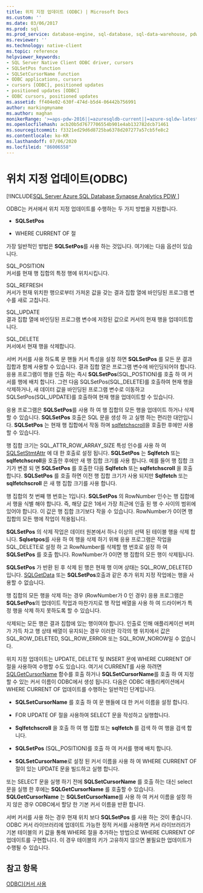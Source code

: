 ```yaml
---
title: 위치 지정 업데이트 (ODBC) | Microsoft Docs
ms.custom: ''
ms.date: 03/06/2017
ms.prod: sql
ms.prod_service: database-engine, sql-database, sql-data-warehouse, pdw
ms.reviewer: ''
ms.technology: native-client
ms.topic: reference
helpviewer_keywords:
- SQL Server Native Client ODBC driver, cursors
- SQLSetPos function
- SQLSetCursorName function
- ODBC applications, cursors
- cursors [ODBC], positioned updates
- positioned updates [ODBC]
- ODBC cursors, positioned updates
ms.assetid: ff404e02-630f-474d-b5d4-06442b756991
author: markingmyname
ms.author: maghan
monikerRange: '>=aps-pdw-2016||=azuresqldb-current||=azure-sqldw-latest||>=sql-server-2016||=sqlallproducts-allversions||>=sql-server-linux-2017||=azuresqldb-mi-current'
ms.openlocfilehash: acb20b5d7677706554b901e4ab132782dcb71461
ms.sourcegitcommit: f3321ed29d6d8725ba6378d207277a57cb5fe8c2
ms.contentlocale: ko-KR
ms.lasthandoff: 07/06/2020
ms.locfileid: "86006558"
---
```

# <a name="positioned-updates-odbc"></a>위치 지정 업데이트(ODBC)
[!INCLUDE[SQL Server Azure SQL Database Synapse Analytics PDW ](../../includes/applies-to-version/sql-asdb-asdbmi-asa-pdw.md)]

  ODBC는 커서에서 위치 지정 업데이트를 수행하는 두 가지 방법을 지원합니다.  
  
-   **SQLSetPos**  
  
-   WHERE CURRENT OF 절  
  
 가장 일반적인 방법은 **SQLSetPos**를 사용 하는 것입니다. 여기에는 다음 옵션이 있습니다.  
  
 SQL_POSITION  
 커서를 현재 행 집합의 특정 행에 위치시킵니다.  
  
 SQL_REFRESH  
 커서가 현재 위치한 행으로부터 가져온 값을 갖는 결과 집합 열에 바인딩된 프로그램 변수를 새로 고칩니다.  
  
 SQL_UPDATE  
 결과 집합 열에 바인딩된 프로그램 변수에 저장된 값으로 커서의 현재 행을 업데이트합니다.  
  
 SQL_DELETE  
 커서에서 현재 행을 삭제합니다.  
  
 서버 커서를 사용 하도록 문 핸들 커서 특성을 설정 하면 **SQLSetPos** 를 모든 문 결과 집합과 함께 사용할 수 있습니다. 결과 집합 열은 프로그램 변수에 바인딩되어야 합니다. 응용 프로그램이 행을 인출 하는 즉시 **SQLSetPos**(SQL_POSTION)를 호출 하 여 커서를 행에 배치 합니다. 그런 다음 SQLSetPos(SQL_DELETE)를 호출하여 현재 행을 삭제하거나, 새 데이터 값을 바인딩된 프로그램 변수로 이동하고 SQLSetPos(SQL_UPDATE)를 호출하여 현재 행을 업데이트할 수 있습니다.  
  
 응용 프로그램은 **SQLSetPos**를 사용 하 여 행 집합의 모든 행을 업데이트 하거나 삭제할 수 있습니다. **SQLSetPos** 호출은 SQL 문을 생성 하 고 실행 하는 편리한 대안입니다. **SQLSetPos** 는 현재 행 집합에서 작동 하며 [sqlfetchscroll](../../relational-databases/native-client-odbc-api/sqlfetchscroll.md)을 호출한 후에만 사용할 수 있습니다.  
  
 행 집합 크기는 SQL_ATTR_ROW_ARRAY_SIZE 특성 인수를 사용 하 여 [SQLSetStmtAttr](../../relational-databases/native-client-odbc-api/sqlsetstmtattr.md) 에 대 한 호출로 설정 됩니다. **SQLSetPos** 는 **Sqlfetch** 또는 **sqlfetchscroll**을 호출한 후에만 새 행 집합 크기를 사용 합니다. 예를 들어 행 집합 크기가 변경 되 면 **SQLSetPos** 를 호출한 다음 **Sqlfetch** 또는 **sqlfetchscroll** 을 호출 합니다. **SQLSetPos** 를 호출 하면 이전 행 집합 크기가 사용 되지만 **Sqlfetch** 또는 **sqlfetchscroll** 은 새 행 집합 크기를 사용 합니다.  
  
 행 집합의 첫 번째 행 번호는 1입니다. **SQLSetPos** 의 RowNumber 인수는 행 집합에서 행을 식별 해야 합니다. 즉, 해당 값은 1에서 가장 최근에 인출 된 행 수 사이의 범위에 있어야 합니다. 이 값은 행 집합 크기보다 작을 수 있습니다. RowNumber가 0이면 행 집합의 모든 행에 작업이 적용됩니다.  
  
 **SQLSetPos** 의 삭제 작업은 데이터 원본에서 하나 이상의 선택 된 테이블 행을 삭제 합니다. **Sqlsetpos**를 사용 하 여 행을 삭제 하기 위해 응용 프로그램은 작업을 SQL_DELETE로 설정 하 고 RowNumber를 삭제할 행 번호로 설정 하 여 **SQLSetPos** 를 호출 합니다. RowNumber가 0이면 행 집합의 모든 행이 삭제됩니다.  
  
 **SQLSetPos** 가 반환 된 후 삭제 된 행은 현재 행 이며 상태는 SQL_ROW_DELETED입니다. [SQLGetData](../../relational-databases/native-client-odbc-api/sqlgetdata.md) 또는 **SQLSetPos**호출과 같은 추가 위치 지정 작업에는 행을 사용할 수 없습니다.  
  
 행 집합의 모든 행을 삭제 하는 경우 (RowNumber가 0 인 경우) 응용 프로그램은 **SQLSetPos**의 업데이트 작업과 마찬가지로 행 작업 배열을 사용 하 여 드라이버가 특정 행을 삭제 하지 못하도록 할 수 있습니다.  
  
 삭제되는 모든 행은 결과 집합에 있는 행이여야 합니다. 인출로 인해 애플리케이션 버퍼가 가득 차고 행 상태 배열이 유지되는 경우 이러한 각각의 행 위치에서 값은 SQL_ROW_DELETED, SQL_ROW_ERROR 또는 SQL_ROW_NOROW일 수 없습니다.  
  
 위치 지정 업데이트는 UPDATE, DELETE 및 INSERT 문에 WHERE CURRENT OF 절을 사용하여 수행할 수도 있습니다. 여기서 CURRENT를 사용 하려면 [SQLGetCursorName](../../relational-databases/native-client-odbc-api/sqlgetcursorname.md) 함수를 호출 하거나 **SQLSetCursorName**를 호출 하 여 지정할 수 있는 커서 이름이 ODBC에서 생성 됩니다. 다음은 ODBC 애플리케이션에서 WHERE CURRENT OF 업데이트를 수행하는 일반적인 단계입니다.  
  
-   **SQLSetCursorName** 를 호출 하 여 문 핸들에 대 한 커서 이름을 설정 합니다.  
  
-   FOR UPDATE OF 절을 사용하여 SELECT 문을 작성하고 실행합니다.  
  
-   **Sqlfetchscroll** 을 호출 하 여 행 집합 또는 **sqlfetch** 를 검색 하 여 행을 검색 합니다.  
  
-   **SQLSetPos** (SQL_POSITION)를 호출 하 여 커서를 행에 배치 합니다.  
  
-   **SQLSetCursorName**로 설정 된 커서 이름을 사용 하 여 WHERE CURRENT OF 절이 있는 UPDATE 문을 빌드하고 실행 합니다.  
  
 또는 SELECT 문을 실행 하기 전에 **SQLSetCursorName** 를 호출 하는 대신 select 문을 실행 한 후에는 **SQLGetCursorName** 를 호출할 수 있습니다. **SQLGetCursorName** 는 **SQLSetCursorName**를 사용 하 여 커서 이름을 설정 하지 않은 경우 ODBC에서 할당 한 기본 커서 이름을 반환 합니다.  
  
 서버 커서를 사용 하는 경우 현재 위치 보다 **SQLSetPos** 를 사용 하는 것이 좋습니다. ODBC 커서 라이브러리에 업데이트 가능한 정적 커서를 사용하면 커서 라이브러리가 기본 테이블의 키 값을 통해 WHERE 절을 추가하는 방법으로 WHERE CURRENT OF 업데이트를 구현합니다. 이 경우 테이블의 키가 고유하지 않으면 불필요한 업데이트가 수행될 수 있습니다.  
  
## <a name="see-also"></a>참고 항목  
 [ODBC&#41;&#40;커서 사용](../../relational-databases/native-client-odbc-cursors/using-cursors-odbc.md)  
  
  
